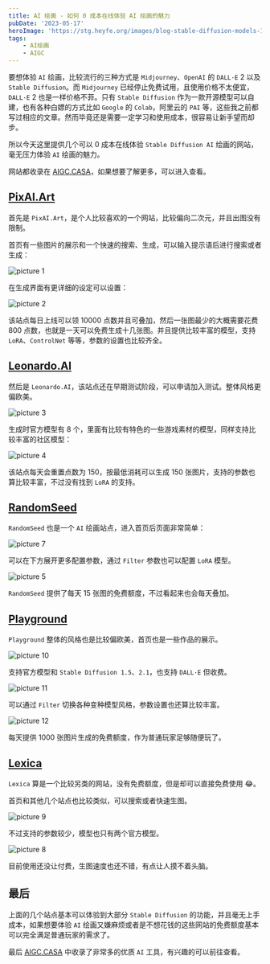 ```yaml
---
title: AI 绘画 - 如何 0 成本在线体验 AI 绘画的魅力
pubDate: '2023-05-17'
heroImage: 'https://stg.heyfe.org/images/blog-stable-diffusion-models-1690811336594.png'
tags:
    - AI绘画
    - AIGC
---
```


要想体验 `AI` 绘画，比较流行的三种方式是 `Midjourney`、`OpenAI` 的 `DALL·E` 2 以及 `Stable Diffusion`。而 `Midjourney` 已经停止免费试用，且使用价格不太便宜，`DALL·E` 2 也是一样价格不菲。只有 `Stable Diffusion` 作为一款开源模型可以自建，也有各种白嫖的方式比如 `Google` 的 `Colab`，阿里云的 `PAI` 等，这些我之前都写过相应的文章。然而毕竟还是需要一定学习和使用成本，很容易让新手望而却步。

所以今天这里提供几个可以 0 成本在线体验 `Stable Diffusion AI` 绘画的网站，毫无压力体验 `AI` 绘画的魅力。

网站都收录在 [AIGC.CASA](https://www.aigc.casa/)，如果想要了解更多，可以进入查看。

## [PixAI.Art](https://pixai.art/)

首先是 `PixAI.Art`，是个人比较喜欢的一个网站，比较偏向二次元，并且出图没有限制。

首页有一些图片的展示和一个快速的搜索、生成，可以输入提示语后进行搜索或者生成：

![picture 1](https://stg.heyfe.org/images/wip-stable-diffusion-free-playgrounds-1684329822079.png)

在生成界面有更详细的设定可以设置：

![picture 2](https://stg.heyfe.org/images/wip-stable-diffusion-free-playgrounds-1684329901255.png)

该站点每日上线可以领 10000 点数并且可叠加，然后一张图最少的大概需要花费 800 点数，也就是一天可以免费生成十几张图。并且提供比较丰富的模型，支持 `LoRA`、`ControlNet` 等等，参数的设置也比较齐全。

## [Leonardo.AI](https://leonardo.ai/)

然后是 `Leonardo.AI`，该站点还在早期测试阶段，可以申请加入测试。整体风格更偏欧美。

![picture 3](https://stg.heyfe.org/images/wip-stable-diffusion-free-playgrounds-1684331731303.png)

生成时官方模型有 8 个，里面有比较有特色的一些游戏素材的模型，同样支持比较丰富的社区模型：

![picture 4](https://stg.heyfe.org/images/wip-stable-diffusion-free-playgrounds-1684332122387.png)

该站点每天会重置点数为 150，按最低消耗可以生成 150 张图片，支持的参数也算比较丰富，不过没有找到 `LoRA` 的支持。

## [RandomSeed](https://randomseed.co/?via=zero)

`RandomSeed` 也是一个 `AI` 绘画站点，进入首页后页面非常简单：

![picture 7](https://stg.heyfe.org/images/wip-stable-diffusion-free-playgrounds-1684332548155.png)

可以在下方展开更多配置参数，通过 `Filter` 参数也可以配置 `LoRA` 模型。

![picture 5](https://stg.heyfe.org/images/wip-stable-diffusion-free-playgrounds-1684332475025.png)

`RandomSeed` 提供了每天 15 张图的免费额度，不过看起来也会每天叠加。

## [Playground](https://playgroundai.com/)

`Playground` 整体的风格也是比较偏欧美，首页也是一些作品的展示。

![picture 10](https://stg.heyfe.org/images/wip-stable-diffusion-free-playgrounds-1684333447906.png)

支持官方模型和 `Stable Diffusion 1.5`、`2.1`，也支持 `DALL·E` 但收费。

![picture 11](https://stg.heyfe.org/images/wip-stable-diffusion-free-playgrounds-1684333588426.png)

可以通过 `Filter` 切换各种变种模型风格，参数设置也还算比较丰富。

![picture 12](https://stg.heyfe.org/images/wip-stable-diffusion-free-playgrounds-1684333655185.png)

每天提供 1000 张图片生成的免费额度，作为普通玩家足够随便玩了。

## [Lexica](https://lexica.art/)

`Lexica` 算是一个比较另类的网站，没有免费额度，但是却可以直接免费使用 😂。

首页和其他几个站点也比较类似，可以搜索或者快速生图。

![picture 9](https://stg.heyfe.org/images/wip-stable-diffusion-free-playgrounds-1684333109712.png)

不过支持的参数较少，模型也只有两个官方模型。

![picture 8](https://stg.heyfe.org/images/wip-stable-diffusion-free-playgrounds-1684333092700.png)

目前使用还没让付费，生图速度也还不错，有点让人摸不着头脑。

## 最后

上面的几个站点基本可以体验到大部分 `Stable Diffusion` 的功能，并且毫无上手成本，如果想要体验 `AI` 绘画又嫌麻烦或者是不想花钱的这些网站的免费额度基本可以完全满足普通玩家的需求了。

最后 [AIGC.CASA](https://www.aigc.casa/) 中收录了非常多的优质 `AI` 工具，有兴趣的可以前往查看。